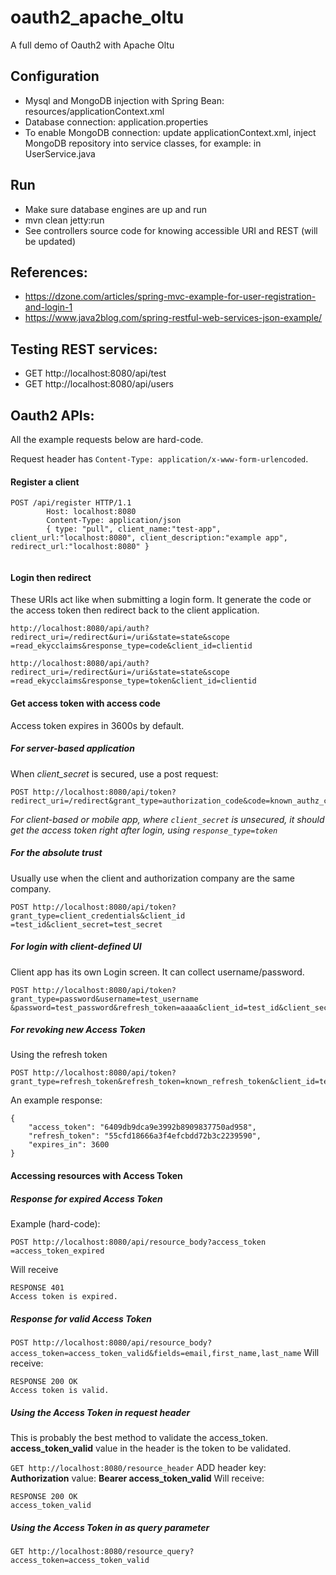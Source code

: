 # oauth2_apache_oltu
A full demo of Oauth2 with Apache Oltu

## Configuration
* Mysql and MongoDB injection with Spring Bean: resources/applicationContext.xml
* Database connection: application.properties 
* To enable MongoDB connection: update applicationContext.xml, inject MongoDB 
repository into service classes, for example: in UserService.java 

## Run
* Make sure database engines are up and run
* mvn clean jetty:run
* See controllers source code for knowing accessible URI and REST (will be updated)

## References:
* https://dzone.com/articles/spring-mvc-example-for-user-registration-and-login-1
* https://www.java2blog.com/spring-restful-web-services-json-example/

## Testing REST services:
* GET http://localhost:8080/api/test
* GET http://localhost:8080/api/users

## Oauth2 APIs:
All the example requests below are hard-code.

Request header has `Content-Type: application/x-www-form-urlencoded`.
#### Register a client
```
POST /api/register HTTP/1.1
        Host: localhost:8080
        Content-Type: application/json
        { type: "pull", client_name:"test-app", client_url:"localhost:8080", client_description:"example app", redirect_url:"localhost:8080" }
     
```

#### Login then redirect
These URIs act like when submitting a login form. It generate the code or the
 access token then redirect back to the client application.
```
http://localhost:8080/api/auth?redirect_uri=/redirect&uri=/uri&state=state&scope
=read_ekycclaims&response_type=code&client_id=clientid

http://localhost:8080/api/auth?redirect_uri=/redirect&uri=/uri&state=state&scope
=read_ekycclaims&response_type=token&client_id=clientid
```

#### Get access token with access code
Access token expires in 3600s by default.
##### For server-based application
When *client_secret* is secured, use a post request:
```
POST http://localhost:8080/api/token?redirect_uri=/redirect&grant_type=authorization_code&code=known_authz_code&client_id=test_id&client_secret=test_secret
```
*For client-based or mobile app, where `client_secret` is unsecured, it should 
get the access token right after login, using `response_type=token`*
##### For the absolute trust
Usually use when the client and authorization company are the same company.
```
POST http://localhost:8080/api/token?grant_type=client_credentials&client_id
=test_id&client_secret=test_secret
```
##### For login with client-defined UI
Client app has its own Login screen. It can collect username/password.
```
POST http://localhost:8080/api/token?grant_type=password&username=test_username
&password=test_password&refresh_token=aaaa&client_id=test_id&client_secret=test_secret
```
##### For revoking new Access Token
Using the refresh token
```
POST http://localhost:8080/api/token?grant_type=refresh_token&refresh_token=known_refresh_token&client_id=test_id&client_secret=test_secret
```
An example response:
``` 
{
    "access_token": "6409db9dca9e3992b8909837750ad958",
    "refresh_token": "55cfd18666a3f4efcbdd72b3c2239590",
    "expires_in": 3600
}
```

#### Accessing resources with Access Token

##### Response for expired Access Token
Example (hard-code): 
```
POST http://localhost:8080/api/resource_body?access_token
=access_token_expired
```
Will receive 
```
RESPONSE 401
Access token is expired.
```

##### Response for valid Access Token
`POST http://localhost:8080/api/resource_body?access_token=access_token_valid&fields=email,first_name,last_name`
Will receive:
```
RESPONSE 200 OK
Access token is valid.
```

##### Using the Access Token in request header
This is probably the best method to validate the access_token.
**access_token_valid** value in the header is the token to be validated.

`GET http://localhost:8080/resource_header`
ADD header key: **Authorization** value: **Bearer access_token_valid**
Will receive:
```
RESPONSE 200 OK
access_token_valid
```

##### Using the Access Token in as query parameter
`GET http://localhost:8080/resource_query?access_token=access_token_valid`
